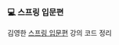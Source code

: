 ### 💻 스프링 입문편
김영한 [스프링 입문편](https://www.inflearn.com/course/스프링-입문-스프링부트?srsltid=AfmBOoovw-NmUQML-dWWexQ7W-g-jIOS-aCxBTHOI3X8fwNDuRtiD85Y) 강의 코드 정리
